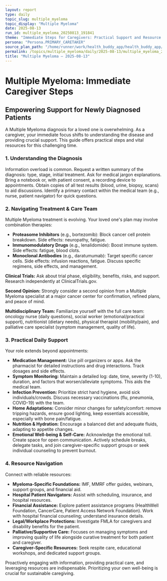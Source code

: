 ```yaml
---
layout: report
type: daily
topic_slug: multiple_myeloma
topic_display: "Multiple Myeloma"
date: 2025-08-13
run_id: multiple_myeloma_20250813_191841
theme: "Immediate Steps for Caregivers: Practical Support and Resource Navigation for Newly Diagnosed Patients."
persona: "Persona.PRIMARY_CARETAKER"
source_plan_path: "/home/runner/work/health_buddy_app/health_buddy_app/.results/multiple_myeloma/weekly_plan/2025-08-11/plan.json"
permalink: /topics/multiple_myeloma/daily/2025-08-13/multiple_myeloma_20250813_191841/
title: "Multiple Myeloma — 2025-08-13"
---
```


# Multiple Myeloma: Immediate Caregiver Steps

## Empowering Support for Newly Diagnosed Patients

A Multiple Myeloma diagnosis for a loved one is overwhelming. As a caregiver, your immediate focus shifts to understanding the disease and providing crucial support. This guide offers practical steps and vital resources for this challenging time.

### 1. Understanding the Diagnosis

Information overload is common. Request a written summary of the diagnosis: type, stage, initial treatment. Ask for medical jargon explanations. Bring a notebook or, with patient consent, a recording device to appointments. Obtain copies of all test results (blood, urine, biopsy, scans) to aid discussions. Identify a primary contact within the medical team (e.g., nurse, patient navigator) for quick questions.

### 2. Navigating Treatment & Care Team

Multiple Myeloma treatment is evolving. Your loved one's plan may involve combination therapies:
*   **Proteasome Inhibitors** (e.g., bortezomib): Block cancer cell protein breakdown. Side effects: neuropathy, fatigue.
*   **Immunomodulatory Drugs** (e.g., lenalidomide): Boost immune system. Side effects: fatigue, blood clots.
*   **Monoclonal Antibodies** (e.g., daratumumab): Target specific cancer cells. Side effects: infusion reactions, fatigue.
Discuss specific regimens, side effects, and management.

**Clinical Trials:** Ask about trial phase, eligibility, benefits, risks, and support. Research independently at ClinicalTrials.gov.

**Second Opinion:** Strongly consider a second opinion from a Multiple Myeloma specialist at a major cancer center for confirmation, refined plans, and peace of mind.

**Multidisciplinary Team:** Familiarize yourself with the full care team: oncology nurse (daily questions), social worker (emotional/practical support), nutritionist (dietary needs), physical therapist (mobility/pain), and palliative care specialist (symptom management, quality of life).

### 3. Practical Daily Support

Your role extends beyond appointments:
*   **Medication Management:** Use pill organizers or apps. Ask the pharmacist for detailed instructions and drug interactions. Track dosages and side effects.
*   **Symptom Monitoring:** Maintain a detailed log: date, time, severity (1-10), duration, and factors that worsen/alleviate symptoms. This aids the medical team.
*   **Infection Prevention:** Prioritize strict hand hygiene, avoid sick individuals/crowds. Discuss necessary vaccinations (flu, pneumonia, COVID-19) with the team.
*   **Home Adaptations:** Consider minor changes for safety/comfort: remove tripping hazards, ensure good lighting, keep essentials accessible, especially with bone pain/fatigue.
*   **Nutrition & Hydration:** Encourage a balanced diet and adequate fluids, adapting to appetite changes.
*   **Emotional Well-being & Self-Care:** Acknowledge the emotional toll. Create space for open communication. Actively schedule breaks, delegate tasks, and join caregiver-specific support groups or seek individual counseling to prevent burnout.

### 4. Resource Navigation

Connect with reliable resources:
*   **Myeloma-Specific Foundations:** IMF, MMRF offer guides, webinars, support groups, and financial aid.
*   **Hospital Patient Navigators:** Assist with scheduling, insurance, and hospital resources.
*   **Financial Assistance:** Explore patient assistance programs (HealthWell Foundation, CancerCare, Patient Access Network Foundation). Work with hospital financial counseling; understand insurance details.
*   **Legal/Workplace Protections:** Investigate FMLA for caregivers and disability benefits for the patient.
*   **Palliative/Supportive Care:** Focuses on managing symptoms and improving quality of life alongside curative treatment for both patient and caregiver.
*   **Caregiver-Specific Resources:** Seek respite care, educational workshops, and dedicated support groups.

Proactively engaging with information, providing practical care, and leveraging resources are indispensable. Prioritizing your own well-being is crucial for sustainable caregiving.
